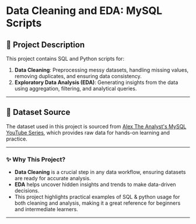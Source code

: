 # Data Cleaning and EDA: MySQL Scripts

## 📝 Project Description
This project contains SQL and Python scripts for:
1. **Data Cleaning**: Preprocessing messy datasets, handling missing values, removing duplicates, and ensuring data consistency.
2. **Exploratory Data Analysis (EDA)**: Generating insights from the data using aggregation, filtering, and analytical queries.

---

## 📂 Dataset Source  
The dataset used in this project is sourced from [Alex The Analyst's MySQL YouTube Series](https://github.com/AlexTheAnalyst/MySQL-YouTube-Series), which provides raw data for hands-on learning and practice.  

---

### ✨ Why This Project?  
- **Data Cleaning** is a crucial step in any data workflow, ensuring datasets are ready for accurate analysis.  
- **EDA** helps uncover hidden insights and trends to make data-driven decisions.  
- This project highlights practical examples of SQL & python usage for both cleaning and analysis, making it a great reference for beginners and intermediate learners.  

---
